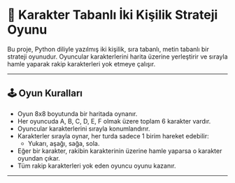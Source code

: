 # 🎯 Karakter Tabanlı İki Kişilik Strateji Oyunu

Bu proje, Python diliyle yazılmış iki kişilik, sıra tabanlı, metin tabanlı bir strateji oyunudur. Oyuncular karakterlerini harita üzerine yerleştirir ve sırayla hamle yaparak rakip karakterleri yok etmeye çalışır.

---

## 🕹️ Oyun Kuralları

- Oyun 8x8 boyutunda bir haritada oynanır.
- Her oyuncuda A, B, C, D, E, F olmak üzere toplam 6 karakter vardır.
- Oyuncular karakterlerini sırayla konumlandırır.
- Karakterler sırayla oynar, her turda sadece 1 birim hareket edebilir:
  - Yukarı, aşağı, sağa, sola.
- Eğer bir karakter, rakibin karakterinin üzerine hamle yaparsa o karakter oyundan çıkar.
- Tüm rakip karakterleri yok eden oyuncu oyunu kazanır.

---


